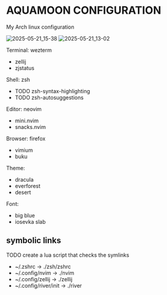 # AQUAMOON CONFIGURATION

My Arch linux configuration

![2025-05-21_15-38](https://github.com/user-attachments/assets/2a143d41-6035-45c1-94b1-bd02d94e6ebc)
![2025-05-21_13-02](https://github.com/user-attachments/assets/2991eb2f-70c1-4f80-b75a-6c39c2c0e978)

Terminal: wezterm
- zellij
- zjstatus

Shell: zsh
- TODO zsh-syntax-highlighting
- TODO zsh-autosuggestions

Editor: neovim
- mini.nvim
- snacks.nvim

Browser: firefox
- vimium
- buku

Theme:
- dracula
- everforest
- desert

Font:
- big blue
- iosevka slab

## symbolic links
TODO create a lua script that checks the symlinks
- ~/.zshrc -> ./zsh/zshrc
- ~/.config/nvim -> ./nvim
- ~/.config/zellij -> ./zellij
- ~/.config/river/init -> ./river
